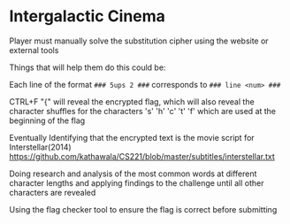 # Intergalactic Cinema #

Player must manually solve the substitution cipher using the website or external tools

Things that will help them do this could be:

Each line of the format ``` ### 5ups 2 ### ``` corresponds to ``` ### line <num> ### ```

CTRL+F "{" will reveal the encrypted flag, which will also reveal the character shuffles for the characters 's' 'h' 'c' 't' 'f' which are used at the beginning of the flag

Eventually Identifying that the encrypted text is the movie script for Interstellar(2014) https://github.com/kathawala/CS221/blob/master/subtitles/interstellar.txt

Doing research and analysis of the most common words at different character lengths and applying findings to the challenge until all other characters are revealed

Using the flag checker tool to ensure the flag is correct before submitting
